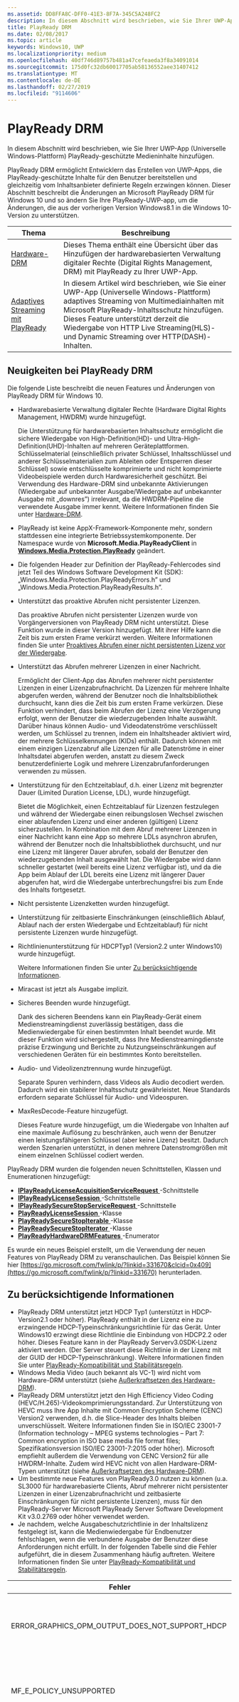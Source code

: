 ```yaml
---
ms.assetid: DD8FFA8C-DFF0-41E3-8F7A-345C5A248FC2
description: In diesem Abschnitt wird beschrieben, wie Sie Ihrer UWP-App (Universelle Windows-Plattform) PlayReady-geschützte Medieninhalte hinzufügen.
title: PlayReady DRM
ms.date: 02/08/2017
ms.topic: article
keywords: Windows10, UWP
ms.localizationpriority: medium
ms.openlocfilehash: 40df746d89757b481a47cefeaeda3f8a34091014
ms.sourcegitcommit: 175d0fc32db60017705ab58136552aee31407412
ms.translationtype: MT
ms.contentlocale: de-DE
ms.lasthandoff: 02/27/2019
ms.locfileid: "9114606"
---
```

# <a name="playready-drm"></a>PlayReady DRM



In diesem Abschnitt wird beschrieben, wie Sie Ihrer UWP-App (Universelle Windows-Plattform) PlayReady-geschützte Medieninhalte hinzufügen.

PlayReady DRM ermöglicht Entwicklern das Erstellen von UWP-Apps, die PlayReady-geschützte Inhalte für den Benutzer bereitstellen und gleichzeitig vom Inhaltsanbieter definierte Regeln erzwingen können. Dieser Abschnitt beschreibt die Änderungen an Microsoft PlayReady DRM für Windows 10 und so ändern Sie Ihre PlayReady-UWP-app, um die Änderungen, die aus der vorherigen Version Windows8.1 in die Windows 10-Version zu unterstützen.
 
| Thema                                                                     | Beschreibung                                                                                                                                                                                                                                                                             |
|---------------------------------------------------------------------------|-----------------------------------------------------------------------------------------------------------------------------------------------------------------------------------------------------------------------------------------------------------------------------------------|
| [Hardware-DRM](hardware-drm.md)                                           | Dieses Thema enthält eine Übersicht über das Hinzufügen der hardwarebasierten Verwaltung digitaler Rechte (Digital Rights Management, DRM) mit PlayReady zu Ihrer UWP-App.                                                                                                                                                                 |
| [Adaptives Streaming mit PlayReady](adaptive-streaming-with-playready.md) | In diesem Artikel wird beschrieben, wie Sie einer UWP-App (Universelle Windows-Plattform) adaptives Streaming von Multimediainhalten mit Microsoft PlayReady-Inhaltsschutz hinzufügen. Dieses Feature unterstützt derzeit die Wiedergabe von HTTP Live Streaming(HLS)- und Dynamic Streaming over HTTP(DASH)-Inhalten. |

## <a name="whats-new-in-playready-drm"></a>Neuigkeiten bei PlayReady DRM

Die folgende Liste beschreibt die neuen Features und Änderungen von PlayReady DRM für Windows 10.

-   Hardwarebasierte Verwaltung digitaler Rechte (Hardware Digital Rights Management, HWDRM) wurde hinzugefügt.

    Die Unterstützung für hardwarebasierten Inhaltsschutz ermöglicht die sichere Wiedergabe von High-Definition(HD)- und Ultra-High-Definition(UHD)-Inhalten auf mehreren Geräteplattformen. Schlüsselmaterial (einschließlich privater Schlüssel, Inhaltsschlüssel und anderer Schlüsselmaterialien zum Ableiten oder Entsperren dieser Schlüssel) sowie entschlüsselte komprimierte und nicht komprimierte Videobeispiele werden durch Hardwaresicherheit geschützt. Bei Verwendung des Hardware-DRM sind unbekannte Aktivierungen (Wiedergabe auf unbekannter Ausgabe/Wiedergabe auf unbekannter Ausgabe mit „downres”) irrelevant, da die HWDRM-Pipeline die verwendete Ausgabe immer kennt. Weitere Informationen finden Sie unter [Hardware-DRM](hardware-drm.md).

-   PlayReady ist keine AppX-Framework-Komponente mehr, sondern stattdessen eine integrierte Betriebssystemkomponente. Der Namespace wurde von **Microsoft.Media.PlayReadyClient** in [**Windows.Media.Protection.PlayReady**](https://msdn.microsoft.com/library/windows/apps/dn986454) geändert.
-   Die folgenden Header zur Definition der PlayReady-Fehlercodes sind jetzt Teil des Windows Software Development Kit (SDK): „Windows.Media.Protection.PlayReadyErrors.h” und „Windows.Media.Protection.PlayReadyResults.h”.
-   Unterstützt das proaktive Abrufen nicht persistenter Lizenzen.

    Das proaktive Abrufen nicht persistenter Lizenzen wurde von Vorgängerversionen von PlayReady DRM nicht unterstützt. Diese Funktion wurde in dieser Version hinzugefügt. Mit ihrer Hilfe kann die Zeit bis zum ersten Frame verkürzt werden. Weitere Informationen finden Sie unter [Proaktives Abrufen einer nicht persistenten Lizenz vor der Wiedergabe](#proactively-acquire-a-non-persistent-license-before-playback).

-   Unterstützt das Abrufen mehrerer Lizenzen in einer Nachricht.

    Ermöglicht der Client-App das Abrufen mehrerer nicht persistenter Lizenzen in einer Lizenzabrufnachricht. Da Lizenzen für mehrere Inhalte abgerufen werden, während der Benutzer noch die Inhaltsbibliothek durchsucht, kann dies die Zeit bis zum ersten Frame verkürzen. Diese Funktion verhindert, dass beim Abrufen der Lizenz eine Verzögerung erfolgt, wenn der Benutzer die wiederzugebenden Inhalte auswählt. Darüber hinaus können Audio- und Videodatenströme verschlüsselt werden, um Schlüssel zu trennen, indem ein Inhaltsheader aktiviert wird, der mehrere Schlüsselkennungen (KIDs) enthält. Dadurch können mit einem einzigen Lizenzabruf alle Lizenzen für alle Datenströme in einer Inhaltsdatei abgerufen werden, anstatt zu diesem Zweck benutzerdefinierte Logik und mehrere Lizenzabrufanforderungen verwenden zu müssen.

-   Unterstützung für den Echtzeitablauf, d.h. einer Lizenz mit begrenzter Dauer (Limited Duration License, LDL), wurde hinzugefügt.

    Bietet die Möglichkeit, einen Echtzeitablauf für Lizenzen festzulegen und während der Wiedergabe einen reibungslosen Wechsel zwischen einer ablaufenden Lizenz und einer anderen (gültigen) Lizenz sicherzustellen. In Kombination mit dem Abruf mehrerer Lizenzen in einer Nachricht kann eine App so mehrere LDLs asynchron abrufen, während der Benutzer noch die Inhaltsbibliothek durchsucht, und nur eine Lizenz mit längerer Dauer abrufen, sobald der Benutzer den wiederzugebenden Inhalt ausgewählt hat. Die Wiedergabe wird dann schneller gestartet (weil bereits eine Lizenz verfügbar ist), und da die App beim Ablauf der LDL bereits eine Lizenz mit längerer Dauer abgerufen hat, wird die Wiedergabe unterbrechungsfrei bis zum Ende des Inhalts fortgesetzt.

-   Nicht persistente Lizenzketten wurden hinzugefügt.
-   Unterstützung für zeitbasierte Einschränkungen (einschließlich Ablauf, Ablauf nach der ersten Wiedergabe und Echtzeitablauf) für nicht persistente Lizenzen wurde hinzugefügt.
-   Richtlinienunterstützung für HDCPTyp1 (Version2.2 unter Windows10) wurde hinzugefügt.

    Weitere Informationen finden Sie unter [Zu berücksichtigende Informationen](#things-to-consider).

-   Miracast ist jetzt als Ausgabe implizit.
-   Sicheres Beenden wurde hinzugefügt.

    Dank des sicheren Beendens kann ein PlayReady-Gerät einem Medienstreamingdienst zuverlässig bestätigen, dass die Medienwiedergabe für einen bestimmten Inhalt beendet wurde. Mit dieser Funktion wird sichergestellt, dass Ihre Medienstreamingdienste präzise Erzwingung und Berichte zu Nutzungseinschränkungen auf verschiedenen Geräten für ein bestimmtes Konto bereitstellen.

-   Audio- und Videolizenztrennung wurde hinzugefügt.

    Separate Spuren verhindern, dass Videos als Audio decodiert werden. Dadurch wird ein stabilerer Inhaltsschutz gewährleistet. Neue Standards erfordern separate Schlüssel für Audio- und Videospuren.

-   MaxResDecode-Feature hinzugefügt.

    Dieses Feature wurde hinzugefügt, um die Wiedergabe von Inhalten auf eine maximale Auflösung zu beschränken, auch wenn der Benutzer einen leistungsfähigeren Schlüssel (aber keine Lizenz) besitzt. Dadurch werden Szenarien unterstützt, in denen mehrere Datenstromgrößen mit einem einzelnen Schlüssel codiert werden.

PlayReady DRM wurden die folgenden neuen Schnittstellen, Klassen und Enumerationen hinzugefügt:

-   [**IPlayReadyLicenseAcquisitionServiceRequest**
            ](https://msdn.microsoft.com/library/windows/apps/dn986077)-Schnittstelle
-   [**IPlayReadyLicenseSession**
            ](https://msdn.microsoft.com/library/windows/apps/dn986080)-Schnittstelle
-   [**IPlayReadySecureStopServiceRequest**
            ](https://msdn.microsoft.com/library/windows/apps/dn986090)-Schnittstelle
-   [**PlayReadyLicenseSession**
            ](https://msdn.microsoft.com/library/windows/apps/dn986309)-Klasse
-   [**PlayReadySecureStopIterable**
            ](https://msdn.microsoft.com/library/windows/apps/dn986371)-Klasse
-   [**PlayReadySecureStopIterator**
            ](https://msdn.microsoft.com/library/windows/apps/dn986375)-Klasse
-   [**PlayReadyHardwareDRMFeatures**
            ](https://msdn.microsoft.com/library/windows/apps/dn986265)-Enumerator

Es wurde ein neues Beispiel erstellt, um die Verwendung der neuen Features von PlayReady DRM zu veranschaulichen. Das Beispiel können Sie hier [https://go.microsoft.com/fwlink/p/?linkid=331670&clcid=0x409](https://go.microsoft.com/fwlink/p/?linkid=331670) herunterladen.

## <a name="things-to-consider"></a>Zu berücksichtigende Informationen

-   PlayReady DRM unterstützt jetzt HDCP Typ1 (unterstützt in HDCP-Version2.1 oder höher). PlayReady enthält in der Lizenz eine zu erzwingende HDCP-Typeinschränkungsrichtlinie für das Gerät. Unter Windows10 erzwingt diese Richtlinie die Einbindung von HDCP2.2 oder höher. Dieses Feature kann in der PlayReady Serverv3.0SDK-Lizenz aktiviert werden. (Der Server steuert diese Richtlinie in der Lizenz mit der GUID der HDCP-Typeinschränkung). Weitere Informationen finden Sie unter [PlayReady-Kompatibilität und Stabilitätsregeln](https://www.microsoft.com/playready/licensing/compliance/).
-   Windows Media Video (auch bekannt als VC-1) wird nicht vom Hardware-DRM unterstützt (siehe [Außerkraftsetzen des Hardware-DRM](hardware-drm.md#override-hardware-drm)).
-   PlayReady DRM unterstützt jetzt den High Efficiency Video Coding (HEVC/H.265)-Videokomprimierungsstandard. Zur Unterstützung von HEVC muss Ihre App Inhalte mit Common Encryption Scheme (CENC) Version2 verwenden, d.h. die Slice-Header des Inhalts bleiben unverschlüsselt. Weitere Informationen finden Sie in ISO/IEC 23001-7 (Information technology – MPEG systems technologies – Part 7: Common encryption in ISO base media file format files; Spezifikationsversion ISO/IEC 23001-7:2015 oder höher). Microsoft empfiehlt außerdem die Verwendung von CENC Version2 für alle HWDRM-Inhalte. Zudem wird HEVC nicht von allen Hardware-DRM-Typen unterstützt (siehe [Außerkraftsetzen des Hardware-DRM](hardware-drm.md#override-hardware-drm)).
-   Um bestimmte neue Features von PlayReady3.0 nutzen zu können (u.a. SL3000 für hardwarebasierte Clients, Abruf mehrerer nicht persistenter Lizenzen in einer Lizenzabrufnachricht und zeitbasierte Einschränkungen für nicht persistente Lizenzen), muss für den PlayReady-Server Microsoft PlayReady Server Software Development Kit v3.0.2769 oder höher verwendet werden.
-   Je nachdem, welche Ausgabeschutzrichtlinie in der Inhaltslizenz festgelegt ist, kann die Medienwiedergabe für Endbenutzer fehlschlagen, wenn die verbundene Ausgabe der Benutzer diese Anforderungen nicht erfüllt. In der folgenden Tabelle sind die Fehler aufgeführt, die in diesem Zusammenhang häufig auftreten. Weitere Informationen finden Sie unter [PlayReady-Kompatibilität und Stabilitätsregeln](https://www.microsoft.com/playready/licensing/compliance/).

| Fehler                                                   | Wert      | Beschreibung                                                                                                                                                                                                                                                                                                                                                                                                                                                                                                 |
|---------------------------------------------------------|------------|-------------------------------------------------------------------------------------------------------------------------------------------------------------------------------------------------------------------------------------------------------------------------------------------------------------------------------------------------------------------------------------------------------------------------------------------------------------------------------------------------------------|
| ERROR\_GRAPHICS\_OPM\_OUTPUT\_DOES\_NOT\_SUPPORT\_HDCP  | 0xC0262513 | Die Ausgabeschutzrichtlinie der Lizenz erfordert, dass der Monitor HDCP einbindet, die Einbindung war aber nicht möglich.                                                                                                                                                                                                                                                                                                                                                                                              |
| MF\_E\_POLICY\_UNSUPPORTED                              | 0xC00D7159 | Die Ausgabeschutzrichtlinie der Lizenz erfordert, dass der Monitor HDCP Typ 1 einbindet, die Einbindung war aber nicht möglich.                                                                                                                                                                                                                                                                                                                                                                                |
| DRM\_E\_TEE\_OUTPUT\_PROTECTION\_REQUIREMENTS\_NOT\_MET | 0x8004CD22 | Dieser Fehlercode tritt nur bei der Verwendung des Hardware-DRM auf. Die Ausgabeschutzrichtlinie der Lizenz erfordert, dass der Monitor HDCP einbindet oder die effektive Auflösung des Inhalts verringert, die Einbindung von HDCP war jedoch nicht möglich, und die effektive Auflösung des Inhalts konnte nicht verringert werden, weil das Hardware-DRM die Verringerung der effektiven Auflösung von Inhalten nicht unterstützt. Bei Verwendung des Software-DRM wird der Inhalt wiedergegeben. Weitere Informationen finden Sie unter [Überlegungen zur Verwendung des Hardware-DRM](hardware-drm.md#considerations-for-using-hardware-drm). |
| ERROR\_GRAPHICS\_OPM\_NOT\_SUPPORTED                    | 0xc0262500 | Der Grafiktreiber unterstützt Ausgabeschutz nicht. Dies kann z.B. der Fall sein, wenn der Monitor über VGA verbunden ist oder kein entsprechender Grafiktreiber für die digitale Ausgabe installiert ist. In letzterem Fall ist in der Regel der Treiber „Microsoft Basic Display Adapter” installiert, und das Problem kann durch Installieren eines entsprechenden Grafiktreibers behoben werden.                                                                                                                                                  |

## <a name="output-protection"></a>Ausgabeschutz

Im folgenden Abschnitt wird das Verhalten bei Verwendung von PlayReady DRM für Windows10 mit Ausgabeschutzrichtlinien in einer PlayReady-Lizenz beschrieben.

PlayReady DRM unterstützt die Ausgabeschutzebenen in der **erweiterbaren Medienrechtespezifikation von Microsoft PlayReady**. Dieses Dokument ist Teil des Dokumentationspakets, das zusammen mit lizenzierten PlayReady-Produkten bereitgestellt wird.

> [!NOTE]
> Die zulässigen Werte für Ausgabesicherheitsebenen, die von einem Lizenzserver festgelegt werden können, unterliegen den [PlayReady-Kompatibilitätsregeln](https://www.microsoft.com/playready/licensing/compliance/).

PlayReady DRM ermöglicht die Wiedergabe von Inhalten mit Ausgabeschutzrichtlinien nur über Ausgabeanschlüsse gemäß Angabe in den PlayReady-Kompatibilitätsregeln. Weitere Informationen zu in den PlayReady-Kompatibilitätsregeln angegebenen Ausgabeanschlussbedingungen finden Sie in den [definierten Bedingungen für PlayReady-Kompatibilität und Stabilitätsregeln](https://www.microsoft.com/playready/licensing/compliance/).

Dieser Abschnitt konzentriert sich auf Ausgabeschutzszenarien mit PlayReady DRM für Windows10 und PlayReady Hardware DRM für Windows10 (auch auf einigen Windows-Clients verfügbar). Mit PlayReady HWDRM wird der gesamte Ausgabeschutz innerhalb der Windows-TEE-Implementierung erzwungen (siehe [Hardware-DRM](hardware-drm.md)). Aus diesem Grund unterscheidet sich das Verhalten in einigen Fällen von der Verwendung von PlayReady SWDRM (Software-DRM):

* Unterstützung der Ausgabeschutzebene270 (Output Protection Level, OPL) für nicht komprimierte digitale Videos: PlayReady HWDRM für Windows10 unterstützt keine Abwärtsauflösung und erzwingt die Einbindung von HDCP (High-bandwidth Digital Content Protection). Es empfiehlt sich, bei HD-Inhalten für das HWDRM einen OPL-Wert zu verwenden, der größer als270 ist (dies ist jedoch nicht zwingend erforderlich). Darüber hinaus sollten Sie die HDCP-Typeinschränkung in der Lizenz festlegen (HDCP-Version2.2 oder höher).
* Im Gegensatz zum SWDRM wird beim HWDRM der Ausgabeschutz für alle Monitore basierend auf dem langsamsten Monitor erzwungen. Wenn der Benutzer beispielsweise zwei Monitore angeschlossen hat und nur einer davon HDCP unterstützt, ist die Wiedergabe nicht möglich, falls die Lizenz HDCP erfordert. Dies gilt auch dann, wenn der Inhalt nur auf dem Monitor gerendert wird, der HDCP unterstützt. Beim SWDRM wird der Inhalt wiedergegeben, solange das Rendering nur auf dem Monitor erfolgt, der HDCP unterstützt.
* Es ist nicht garantiert, dass das HWDRM vom Client verwendet wird und dass das Verfahren sicher ist, es sei denn, von den Inhaltsschlüsseln und -lizenzen werden die folgenden Bedingungen erfüllt:
    * Die für den Videoinhaltsschlüssel verwendete Lizenz muss mindestens die Sicherheitsstufe3.000 besitzen.
    * Audiodaten müssen mit einem anderen Inhaltsschlüssel verschlüsselt werden als Videodaten, und die für Audiodaten verwendete Lizenz muss mindestens die Sicherheitsstufe2.000 besitzen. Alternativ können Audiodaten auch unverschlüsselt bleiben.
* In allen SWDRM-Szenarien darf die Sicherheitsebene der PlayReady-Lizenz für den Audio- und/oder Videoinhaltsschlüssel maximal2.000 betragen.

### <a name="output-protection-levels"></a>Ausgabeschutzebenen

Die folgende Tabelle veranschaulicht die Zuordnungen zwischen verschiedenen OPLs in der PlayReady-Lizenz und deren Erzwingung durch PlayReady DRM für Windows10:

#### <a name="video"></a>Video

<table>
    <tr>
        <th rowspan="2">OPL</th>
        <th>Komprimierte digitale Videos</th>
        <th colspan="2">Unkomprimierte digitale Videos</th>
        <th>TV (analog)</th>
    </tr>
    <tr>
        <th>Beliebig</th>
        <th colspan="2">HDMI, DVI, DisplayPort, MHL</th>
        <th>Komponente, Composite</th>
    </tr>
    <tr>
        <th>100</th>
        <td rowspan="6">Nicht zutreffend\*</td>
        <td colspan="2">Inhalt wird übergeben.</td>
        <td>Inhalt wird übergeben.</td>
    </tr>
    <tr>
        <th>150</th>
        <td colspan="2" rowspan="2">Nicht zutreffend\*</td>
        <td>Inhalt wird übergeben, wenn CGMS-A CopyNever eingebunden wird oder CGMS-A nicht eingebunden werden kann.</td>
    </tr>
    <tr>
        <th>200</th>
        <td>Inhalt wird übergeben, wenn CGMS-A CopyNever eingebunden wird.</td>
    </tr>
    <tr>
        <th>250</th>
        <td colspan="2">Versucht, HDCP einzubinden, der Inhalt wird jedoch unabhängig vom Ergebnis übergeben.</td>
        <td rowspan="5">Nicht zutreffend\*</td>
    </tr>
    <tr>
        <th>270</th>
        <td><b>SWDRM</b>: Versucht, HDCP einzubinden. Sollte die Einbindung von HDCP nicht möglich sein, schränkt der PC die effektive Auflösung auf 520.000Pixel pro Frame ein und übergibt den Inhalt.</td>
        <td><b>HWDRM</b>: Inhalt wird mit HDCP übergeben. Wenn die Einbindung von HDCP nicht möglich ist, wird die Wiedergabe über HDMI/DVI-Anschlüsse blockiert.</td>
    </tr>
    <tr>
        <th>300</th>
        <td colspan="2">
            <p>
                **Wenn die HDCP-Typbeschränkung NICHT definiert ist:** Inhalt wird mit HDCP übergeben. Sollte die Einbindung von HDCP nicht möglich sein, wird die Wiedergabe über HDMI/DVI-Anschlüsse blockiert.
            </p>
            <p>
                **Wenn die HDCP-Typeinschränkung definiert ist**: Inhalt wird mit HDCP2.2 und Inhaltsdatenstrom-Typ„1“ übergeben. Wenn die Einbindung von HDCP nicht möglich ist oder der Inhaltsdatenstromtyp nicht auf 1 festgelegt werden kann, wird die Wiedergabe über HDMI/DVI-Anschlüsse blockiert.
            </p>
        </td>
    </tr>
    <tr>
        <th>400</th>
        <td rowspan="2">Windows10 übergibt komprimierte digitale Videoinhalte niemals an Ausgaben, unabhängig vom nachfolgenden OPL-Wert. Weitere Informationen zu komprimierten digitalen Videoinhalten finden Sie in den <a href="https://www.microsoft.com/playready/licensing/compliance/">Kompatibilitätsregeln für PlayReady-Produkte</a>.</td>
        <td colspan="2" rowspan="2">Nicht zutreffend\*</td>
    </tr>
    <tr>
        <th>500</th>
    </tr>
</table>
<br/>

\* Nicht alle Werte für Ausgabeschutzebenen können von einem Lizenzserver festgelegt werden. Weitere Informationen finden Sie unter [PlayReady-Kompatibilitätsregeln](https://www.microsoft.com/playready/licensing/compliance/).

#### <a name="audio"></a>Audio

<table>
    <tr>
        <th rowspan="2">OPL</th>
        <th>Komprimierte digitale Audiodaten</th>
        <th>Unkomprimierte digitale Audiodaten</th>
        <th>Analog- oder USB-Audio</th>
    </tr>
    <tr>
        <th>HDMI, DisplayPort, MHL</th>
        <th>HDMI, DisplayPort, MHL</th>
        <th>Any</th>
    </tr>
    <tr>
        <th>100</th>
        <td rowspan="3">Inhalt wird übergeben.</td>
        <td>Inhalt wird übergeben.</td>
        <td rowspan="5">Inhalt wird übergeben.</td>
    </tr>
    <tr>
        <th>150</th>
        <td rowspan="4">Inhalt wird NICHT übergeben.</td>
    </tr>
    <tr>
        <th>200</th>
    </tr>
    <tr>
        <th>250</th>
        <td>Inhalt wird übergeben, wenn HDCP für HDMI, DisplayPort oder MHL eingebunden wird oder SCMS eingebunden und auf „CopyNever“ festgelegt wird.</td>
    </tr>
    <tr>
        <th>300</th>
        <td>Inhalt wird übergeben, wenn HDCP für HDMI, DisplayPort oder MHL eingebunden wird.</td>
    </tr>
</table>
<br/>

### <a name="miracast"></a>Miracast

PlayReady DRM ermöglicht die Wiedergabe von Inhalten per Miracast-Ausgabe, sobald HDCP2.0 oder höher eingebunden wird. Unter Windows10 gilt Miracast jedoch als *digitale* Ausgabe. Weitere Informationen zu Miracast-Szenarien finden Sie in den [PlayReady-Kompatibilitätsregeln](https://www.microsoft.com/playready/licensing/compliance/). Die folgende Tabelle veranschaulicht die Zuordnungen zwischen verschiedenen OPLs in der PlayReady-Lizenz und deren Erzwingung durch PlayReady DRM für Miracast-Ausgaben:

<table>
    <tr>
        <th>OPL</th>
        <th>Komprimierte digitale Audiodaten</th>
        <th>Unkomprimierte digitale Audiodaten</th>
        <th>Komprimierte digitale Videos</th>
        <th>Unkomprimierte digitale Videos</th>
    </tr>
    <tr>
        <th>100</th>
        <td rowspan="4">Inhalt wird übergeben, wenn HDCP2.0 oder höher eingebunden wird. Wenn die Einbindung nicht erfolgreich ist, wird der Inhalt NICHT übergeben.</td>
        <td>Inhalt wird übergeben, wenn HDCP2.0 oder höher eingebunden wird. Wenn die Einbindung nicht erfolgreich ist, wird der Inhalt NICHT übergeben.</td>
        <td rowspan="6">Nicht zutreffend\*</td>
        <td>Inhalt wird übergeben, wenn HDCP2.0 oder höher eingebunden wird. Wenn die Einbindung nicht erfolgreich ist, wird der Inhalt NICHT übergeben.</td>
    </tr>
    <tr>
        <th>150</th>
        <td rowspan="3">Inhalt wird NICHT übergeben.</td>
        <td rowspan="2">Nicht zutreffend\*</td>
    </tr>
    <tr>
        <th>200</th>
    </tr>
    <tr>
        <th>250</th>
        <td rowspan="2">Inhalt wird übergeben, wenn HDCP2.0 oder höher eingebunden wird. Wenn die Einbindung nicht erfolgreich ist, wird der Inhalt NICHT übergeben.</td>
    </tr>
    <tr>
        <th>270</th>
        <td colspan="2">Nicht zutreffend\*</td>
    </tr>
    <tr>
        <th>300</th>
        <td>Inhalt wird übergeben, wenn HDCP2.0 oder höher eingebunden wird. Wenn die Einbindung nicht erfolgreich ist, wird der Inhalt NICHT übergeben.</td>
        <td>Inhalt wird NICHT übergeben.</td>
        <td>
            <p>
                **Wenn die HDCP-Typeinschränkung NICHT definiert ist:** Inhalt wird übergeben, wenn HDCP2.0 oder höher aktiviert ist. Wenn die Einbindung nicht erfolgreich ist, wird der Inhalt NICHT übergeben.
            </p>
            <p>
                **Wenn die HDCP-Typeinschränkung definiert ist**: Inhalt wird mit HDCP2.2 und Inhaltsdatenstrom-Typ„1“ übergeben. Wenn die Einbindung von HDCP nicht möglich ist oder der Inhaltsdatenstromtyp nicht auf 1 festgelegt werden kann, wird der Inhalt NICHT übergeben.
            </p>        
        </td>
    </tr>
    <tr>
        <th>400</th>
        <td rowspan="2" colspan="2">Nicht zutreffend\*</td>
        <td rowspan="2">Windows10 übergibt komprimierte digitale Videoinhalte niemals an Ausgaben, unabhängig vom nachfolgenden OPL-Wert. Weitere Informationen zu komprimierten digitalen Videoinhalten finden Sie in den <a href="https://www.microsoft.com/playready/licensing/compliance/">Kompatibilitätsregeln für PlayReady-Produkte</a>.</td>
        <td rowspan="2">Nicht zutreffend\*</td>
    </tr>
    <tr>
        <th>500</th>
    </tr>
</table>
<br/>

\* Nicht alle Werte für Ausgabeschutzebenen können von einem Lizenzserver festgelegt werden. Weitere Informationen finden Sie unter [PlayReady-Kompatibilitätsregeln](https://www.microsoft.com/playready/licensing/compliance/).

### <a name="additional-explicit-output-restrictions"></a>Zusätzliche explizite Ausgabeeinschränkungen

Die folgende Tabelle beschreibt die Implementierung expliziter Einschränkungen des Ausgabeschutzes für digitale Videos von PlayReady DRM für Windows10:

<table>
    <tr>
        <th>Szenario</th>
        <th>GUID</th>
        <th>Situation</th>
        <th>Folge</th>
    </tr>
    <tr>
        <th>Maximale effektive Auflösung (Decodierungsgröße)</th>
        <td>9645E831-E01D-4FFF-8342-0A720E3E028F</td>
        <td>Verbundene Ausgabe: digitale Videoausgabe, Miracast, HDMI, DVI usw.</td>
        <td>
            <p>
                Inhalt wird übergeben, wenn folgende Einschränkungen vorliegen:  
            </p>
            <ul>
                <li>(a) Die Breite des Frames muss kleiner oder gleich der maximalen Framebreite (in Pixel) und die Höhe des Frames muss kleiner oder gleich der maximalen Framehöhe (in Pixel) sein. Oder:</li>
                <li>(a) Die Höhe des Frames muss kleiner oder gleich der maximalen Framebreite (in Pixel) und die Breite des Frames muss kleiner oder gleich der maximalen Framehöhe (in Pixel) sein.</li>
            </ul>                   
        </td>
    </tr>
    <tr>
        <th>HDCP-Typeinschränkung</th>
        <td>ABB2C6F1-E663-4625-A945-972D17B231E7</td>
        <td>Verbundene Ausgabe: digitale Videoausgabe, Miracast, HDMI, DVI usw.</td>
        <td>Inhalt wird mit HDCP2.2 und Inhaltsdatenstrom-Typ „1“ übergeben. Sollte die Einbindung von HDCP2.2 nicht möglich sein oder der Inhaltsdatenstrom-Typ nicht auf „1“ festgelegt werden können, wird der Inhalt NICHT übergeben. Außerdem muss die Ausgabeschutzebene für unkomprimierte digitale Videos muss mindestens auf271 festgelegt werden.</td>
    </tr>
</table>
<br/>

Die folgende Tabelle beschreibt die Implementierung expliziter Einschränkungen des Ausgabeschutzes für analoge Videos von PlayReady DRM für Windows10.

<table>
    <tr>
        <th>Szenario</th>
        <th>GUID</th>
        <th>Situation</th>
        <th colspan="2">Folge</th>
    </tr>
    <tr>
        <th>Analoger Computermonitor</th>
        <td>D783A191-E083-4BAF-B2DA-E69F910B3772</td>
        <td>Verbundene Ausgabe: VGA, DVI&ndash;analog usw.</td>
        <td><b>SWDRM:</b> Der PC schränkt die effektive Auflösung auf 520.000epx pro Frame ein und übergibt den Inhalt.</td>
        <td><b>HWDRM:</b> Inhalt wird NICHT übergeben.</td>
    </tr>
    <tr>
        <th>Analoge Komponente</th>
        <td>811C5110-46C8-4C6E-8163-C0482A15D47E</td>
        <td>Verbundene Ausgabe: Komponente</td>
        <td><b>SWDRM:</b> Der PC schränkt die effektive Auflösung auf 520.000epx pro Frame ein und übergibt den Inhalt.</td>
        <td><b>HWDRM:</b> Inhalt wird NICHT übergeben.</td>
    </tr>
    <tr>
        <th rowspan="2">Analoge TV-Ausgaben</th>
        <td>2098DE8D-7DDD-4BAB-96C6-32EBB6FABEA3</td>
        <td>OPL für Analog-TV ist kleiner als151.</td>
        <td colspan="2">CGMS-A muss eingebunden werden.</td>
    </tr>
    <tr>
        <td>225CD36F-F132-49EF-BA8C-C91EA28E4369</td>
        <td>OPL für Analog-TV ist kleiner als101, und „2098DE8D-7DDD-4BAB-96C6-32EBB6FABEA3“ ist nicht in der Lizenz enthalten.</td>
        <td colspan="2">Einbindung von CGMS-A muss versucht werden, der Inhalt kann jedoch unabhängig vom Ergebnis wiedergegeben werden.</td>
    </tr>
    <tr>
        <th>Automatische Verstärkungsregelung und Farbstreifen</th>
        <td>C3FD11C6-F8B7-4D20-B008-1DB17D61F2DA</td>
        <td>Inhalt wird mit einer Auflösung von maximal 520.000Pixeln an eine analoge TV-Ausgabe übergeben.</td>
        <td colspan="2">Die automatische Verstärkungsregelung wird nur für Komponentenvideos und den PAL-Modus festgelegt, wenn die Auflösung weniger als 520.000Pixel beträgt. Automatische Verstärkungsregelung und Farbstreifeninformationen für NTSC werden festgelegt, wenn die Auflösung weniger als 520.000Pixel beträgt (siehe Tabelle3.5.7.3. in den Kompatibilitätsregeln).</td>
    </tr>
    <tr>
        <th>Nur digitale Ausgabe</th>
        <td>760AE755-682A-41E0-B1B3-DCDF836A7306</td>
        <td>Die verbundene Ausgabe ist analog.</td>
        <td colspan="2">Inhalt wird nicht übergeben.</td>
    </tr>
</table>
<br/>

> [!NOTE]
> Wenn für die Wiedergabe ein Adapterdongle wie Mini-DisplayPort auf VGA verwendet wird, wird die Ausgabe von Windows10 als digitale Videoausgabe betrachtet, sodass keine Richtlinien für analoge Videos durchgesetzt werden können.

Die folgende Tabelle beschreibt die Implementierung von PlayReady DRM für Windows10 für die Wiedergabe in anderen Fällen:

<table>
    <tr>
        <th>Szenario</th>
        <th>GUID</th>
        <th>Situation</th>
        <th colspan="2">Folge</th>
    </tr>
    <tr>
        <th>Unbekannte Ausgabe</th>
        <td>786627D8-C2A6-44BE-8F88-08AE255B01A7</td>
        <td>Die Ausgabe kann nicht vernünftig ermittelt werden, oder für den Grafiktreiber ist kein OPM möglich.</td>
        <td><b>SWDRM:</b> Inhalt wird übergeben.</td>
        <td><b>HWDRM:</b> Inhalt wird NICHT übergeben.</td>
    </tr>
    <tr>
        <th>Unbekannte Ausgabe mit Einschränkung</th>
        <td>B621D91F-EDCC-4035-8D4B-DC71760D43E9</td>
        <td>Die Ausgabe kann nicht vernünftig ermittelt werden, oder für den Grafiktreiber ist kein OPM möglich.</td>
        <td><b>SWDRM:</b> Der PC schränkt die effektive Auflösung auf 520.000epx pro Frame ein und übergibt den Inhalt.</td>
        <td><b>HWDRM:</b> Inhalt wird NICHT übergeben.</td>
    </tr>
</table>
<br/>

## <a name="prerequisites"></a>Voraussetzungen

Bevor Sie mit der Erstellung Ihrer PlayReady-geschützten UWP-App beginnen, müssen Sie die folgende Software auf Ihrem System installieren:

-   Windows 10.
-   Wenn Sie die Beispiele für PlayReady DRM für UWP-apps kompilieren, müssen Sie Microsoft Visual Studio2015 verwenden oder höher zum Kompilieren der Beispiele. Sie können Microsoft Visual Studio2013 weiterhin zum Kompilieren der Beispiele aus PlayReady DRM für Windows8.1 Store-Apps verwenden.

<!--This is no longer available-->
<!--If you are planning to play back MPEG-2/H.262 content on your app, you must also download and install [Windows 8.1 Media Center Pack](https://go.microsoft.com/fwlink/p/?LinkId=626876).-->

## <a name="playready-uwp-app-migration-guide"></a>Migrationshandbuch für UWP-Apps mit PlayReady

Dieser Abschnitt enthält Informationen zum Migrieren Ihrer vorhandenen PlayReady Windows 8.x-Store-apps für Windows 10.

Der Namespace für PlayReady-UWP-apps auf Windows 10 wurde von **Microsoft.Media.PlayReadyClient** in [**Windows.Media.Protection.PlayReady**](https://msdn.microsoft.com/library/windows/apps/dn986454)geändert. Sie müssen also in Ihrem Code den alten Namespace suchen und durch den neuen Namespace ersetzen. Sie verweisen weiterhin auf eine WINMD-Datei. Es ist Teil des windows.media.winmd der Windows 10-Betriebssystem. Sie ist in „windows.winmd“ als Teil des TH WindowsSDK enthalten. Bei UWP wird darauf in „windows.foundation.univeralappcontract.winmd“ verwiesen.

Zum Wiedergeben von PlayReady-geschützten High-Definition (HD)-Inhalten (1080p) und Ultra-High-Definition (UHD)-Inhalten müssen Sie das Hardware-DRM mit PlayReady implementieren. Informationen zum Implementieren des Hardware-DRM mit PlayReady finden Sie unter [Hardware-DRM](hardware-drm.md).

Manche Inhalte werden nicht vom Hardware-DRM unterstützt. Informationen zum Deaktivieren des Hardware-DRM und Aktivieren des Software-DRM finden Sie unter [Außerkraftsetzen des Hardware-DRM](hardware-drm.md#override-hardware-drm).

Stellen Sie im Medienschutz-Manager sicher, dass für Ihren Code die folgenden Einstellungen festgelegt sind (sofern noch nicht geschehen):

```cs
var mediaProtectionManager = new Windows.Media.Protection.MediaProtectionManager();

mediaProtectionManager.Properties["Windows.Media.Protection.MediaProtectionSystemId"] = 
             '{F4637010-03C3-42CD-B932-B48ADF3A6A54}'
var cpsystems = new Windows.Foundation.Collections.PropertySet();
cpsystems["{F4637010-03C3-42CD-B932-B48ADF3A6A54}"] = 
                "Windows.Media.Protection.PlayReady.PlayReadyWinRTTrustedInput";
mediaProtectionManager.Properties["Windows.Media.Protection.MediaProtectionSystemIdMapping"] = cpsystems;

mediaProtectionManager.Properties["Windows.Media.Protection.MediaProtectionContainerGuid"] = 
                "{9A04F079-9840-4286-AB92-E65BE0885F95}";
```

## <a name="proactively-acquire-a-non-persistent-license-before-playback"></a>Proaktives Abrufen einer nicht persistenten Lizenz vor der Wiedergabe

In diesem Abschnitt wird beschrieben, wie Sie vor dem Start der Wiedergabe proaktiv nicht persistente Lizenzen abrufen.

In früheren Versionen von PlayReady DRM konnten nicht persistente Lizenzen nur reaktiv während der Wiedergabe abgerufen werden. In dieser Version können Sie nicht persistente Lizenzen proaktiv abrufen, bevor die Wiedergabe beginnt.

1.  Erstellen Sie proaktiv eine Wiedergabesitzung, in der die nicht persistente Lizenz gespeichert werden kann. Beispiel:

    ```cs
    var cpsystems = new Windows.Foundation.Collections.PropertySet();       
    cpsystems["{F4637010-03C3-42CD-B932-B48ADF3A6A54}"] = "Windows.Media.Protection.PlayReady.PlayReadyWinRTTrustedInput"; // PlayReady

    var pmpSystemInfo = new Windows.Foundation.Collections.PropertySet();
    pmpSystemInfo["Windows.Media.Protection.MediaProtectionSystemId"] = "{F4637010-03C3-42CD-B932-B48ADF3A6A54}";
    pmpSystemInfo["Windows.Media.Protection.MediaProtectionSystemIdMapping"] = cpsystems;
    var pmpServer = new Windows.Media.Protection.MediaProtectionPMPServer( pmpSystemInfo );
    ```

2.  Binden Sie die Wiedergabesitzung an die Lizenzabrufklasse. Beispiel:

    ```cs
    var licenseSessionProperties = new Windows.Foundation.Collections.PropertySet();
    licenseSessionProperties["Windows.Media.Protection.MediaProtectionPMPServer"] = pmpServer;
    var licenseSession = new Windows.Media.Protection.PlayReady.PlayReadyLicenseSession( licenseSessionProperties );
    ```

3.  Erstellen Sie eine Lizenzserviceanfrage. Beispiel:

    ```cs
    var laSR = licenseSession.CreateLAServiceRequest();
    ```

4.  Führen Sie den Lizenzerwerb mit der Serviceanfrage aus, die Sie in Schritt 3 erstellt haben. Die Lizenz wird in der Wiedergabesitzung gespeichert.
5.  Binden Sie die Wiedergabesitzung an die Medienquelle für die Wiedergabe. Beispiel:

    ```cs
    licenseSession.configureMediaProtectionManager( mediaProtectionManager );
    videoPlayer.msSetMediaProtectionManager( mediaProtectionManager );
    ```
    
## <a name="query-for-protection-capabilities"></a>Abfrage der Schutzmöglichkeiten
Ab Windows10, Version 1703, können Sie Hardware-DRM-Funktionen abfragen, z.B. für Decodierung, Auflösung und Ausgabeschutz (HDCP). Abfragen erfolgen mit der Methode [**IsTypeSupported**](https://docs.microsoft.com/uwp/api/windows.media.protection.protectioncapabilities.istypesupported). Diese erwartet eine Zeichenfolge, welche die Funktionen angibt, nach deren Unterstützung gefragt wird, und eine Zeichenfolge, die das Schlüsselsystem angibt, für das die Abfrage gilt. Eine Liste der unterstützten Zeichenfolgenwerte finden Sie auf der API-Referenzseite für [**IsTypeSupported**](https://docs.microsoft.com/uwp/api/windows.media.protection.protectioncapabilities.istypesupported). Das folgende Codebeispiel veranschaulicht die Verwendung dieser Methode.  

    ```cs
    using namespace Windows::Media::Protection;

    ProtectionCapabilities^ sr = ref new ProtectionCapabilities();

    ProtectionCapabilityResult result = sr->IsTypeSupported(
    L"video/mp4; codecs=\"avc1.640028\"; features=\"decode-bpp=10,decode-fps=29.97,decode-res-x=1920,decode-res-y=1080\"",
    L"com.microsoft.playready");

    switch (result)
    {
        case ProtectionCapabilityResult::Probably:
        // Queue up UHD HW DRM video
        break;

        case ProtectionCapabilityResult::Maybe:
        // Check again after UI or poll for more info.
        break;

        case ProtectionCapabilityResult::NotSupported:
        // Do not queue up UHD HW DRM video.
        break;
    }
    ```
## <a name="add-secure-stop"></a>Hinzufügen des sicheren Beendens

In diesem Abschnitt wird beschrieben, wie Sie Ihrer UWP-App die Funktion für sicheres Beenden hinzufügen.

Dank des sicheren Beendens kann ein PlayReady-Gerät einem Medienstreamingdienst zuverlässig bestätigen, dass die Medienwiedergabe für einen bestimmten Inhalt beendet wurde. Mit dieser Funktion wird sichergestellt, dass Ihre Medienstreamingdienste präzise Erzwingung und Berichte zu Nutzungseinschränkungen auf verschiedenen Geräten für ein bestimmtes Konto bereitstellen.

Es gibt zwei primäre Szenarien für das Senden einer Abfrage für sicheres Beenden:

-   Wenn die Mediendarstellung beendet wird, weil das Ende des Inhalts erreicht wurde, oder wenn die Mediendarstellung vor ihrem Ende vom Benutzer beendet wurde.
-   Wenn die vorherige Sitzung unerwartet beendet wurde (z.B. aufgrund eines System- oder App-Absturzes). Die App muss beim Starten oder Herunterfahren alle ausstehenden Sitzungen für sicheres Beenden abfragen und von anderen Medienwiedergaben getrennte Abfragen senden.

Eine Beispielimplementierung für das sichere Beenden finden Sie in der Datei „securestop.cs” im PlayReady-Beispiel unter [https://go.microsoft.com/fwlink/p/?linkid=331670&clcid=0x409](https://go.microsoft.com/fwlink/p/?linkid=331670).

## <a name="use-playready-drm-on-xbox-one"></a>Verwenden von PlayReady DRM auf Xbox One

Um PlayReady-DRM in einer UWP-app auf Xbox One zu verwenden, müssen Sie zunächst Ihr [Partner Center](https://partner.microsoft.com/dashboard) -Konto, das Sie zum Veröffentlichen der app für die Autorisierung zur PlayReady-Verwendung registrieren. Hierzu stehen Ihnen zwei Möglichkeiten zur Verfügung.

* Ihr Microsoft-Kontakt kann die Berechtigung anfordern.
* Wenden Sie per Ihr Partner Center-Konto und den Unternehmensnamen Name für die Autorisierung [pronxbox@microsoft.com](mailto:pronxbox@microsoft.com).

Wenn Sie die Autorisierung erhalten haben, müssen Sie dem App-Manifest eine zusätzliche `<DeviceCapability>` hinzufügen. Sie müssen diese manuell hinzufügen, da derzeit im App Manifest Designer keine Einstellung verfügbar ist. Führen Sie folgende Schritte durch, um dies zu konfigurieren:

1. Öffnen Sie das Projekt in Visual Studio, öffnen Sie den **Solution Explorer**, und klicken Sie mit der rechten Maustaste auf **Package.appxmanifest**.
2. Wählen Sie **Öffnen mit... ** und anschließend **XML (Text) Editor**, und klicken Sie auf **OK**.
3. Fügen Sie zwischen den `<Capabilities>`-Tags die folgende `<DeviceCapability>` ein:

    ```xml
    <DeviceCapability Name="6a7e5907-885c-4bcb-b40a-073c067bd3d5" />
    ```

4. Speichern Sie die Datei.

Beachten Sie bei der Verwendung von PlayReady auf Xbox One jedoch auch Folgendes: Auf Entwicklungskits besteht eine SL150-Beschränkung (d.h. SL2000- oder SL3000-Inhalte können nicht wiedergegeben werden). Einzelhandelsgeräte können Inhalte mit höheren Sicherheitsebenen wiedergeben. Sie müssen jedoch SL150-Inhalte verwenden, um Ihre App in einem Entwicklungskit zu verwenden. Zum Testen dieser Inhalte stehen Ihnen folgende Möglichkeiten zur Verfügung:

* Verwenden Sie speziell zusammengestellte Testinhalte, die SL150-Lizenzen erfordern.
* Implementieren Sie eine Logik, sodass nur bestimmte authentifizierte Testkonten SL150-Lizenzen für bestimmte Inhalte erhalten können.

Gehen Sie so vor, wie es für Ihr Unternehmen und Ihr Produkt am praktischsten ist.


## <a name="see-also"></a>Weitere Informationen finden Sie unter
- [Medienwiedergabe](media-playback.md)




